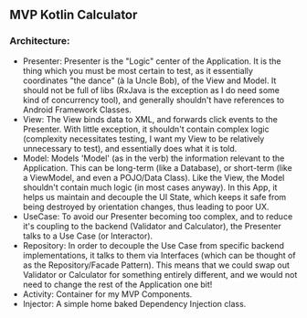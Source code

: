 ## MVP Kotlin Calculator

### Architecture:
- Presenter: Presenter is the "Logic" center of the Application. It is the thing which you must be most certain to test, as it essentially coordinates "the dance" (à la Uncle Bob), of the View and Model. It should not be full of libs (RxJava is the exception as I do need some kind of concurrency tool), and generally shouldn't have references to Android Framework Classes.
- View: The View binds data to XML, and forwards click events to the Presenter. With little exception, it shouldn't contain complex logic (complexity necessitates testing, I want my View to be relatively unnecessary to test), and essentially does what it is told.  
- Model: Models 'Model' (as in the verb) the information relevant to the Application. This can be long-term (like a Database), or short-term (like a ViewModel, and even a POJO/Data Class). Like the View, the Model shouldn't contain much logic (in most cases anyway). In this App, it helps us maintain and decouple the UI State, which keeps it safe from being destroyed by orientation changes, thus leading to poor UX.
- UseCase: To avoid our Presenter becoming too complex, and to reduce it's coupling to the backend (Validator and Calculator), the Presenter talks to a Use Case (or Interactor).
- Repository: In order to decouple the Use Case from specific backend implementations, it talks to them via Interfaces (which can be thought of as the Repository/Facade Pattern). This means that we could swap out Validator or Calculator for something entirely different, and we would not need to change the rest of the Application one bit!
- Activity: Container for my MVP Components.
- Injector: A simple home baked Dependency Injection class.

